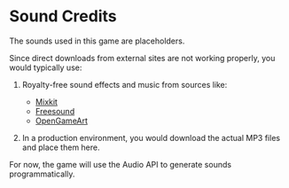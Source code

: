 # Sound Credits

The sounds used in this game are placeholders.

Since direct downloads from external sites are not working properly, you would typically use:

1. Royalty-free sound effects and music from sources like:
   - [Mixkit](https://mixkit.co/free-sound-effects/)
   - [Freesound](https://freesound.org/)
   - [OpenGameArt](https://opengameart.org/)

2. In a production environment, you would download the actual MP3 files and place them here.

For now, the game will use the Audio API to generate sounds programmatically.